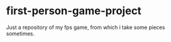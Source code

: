 # first-person-game-project
Just a repository of my fps game, from which i take some pieces sometimes.
